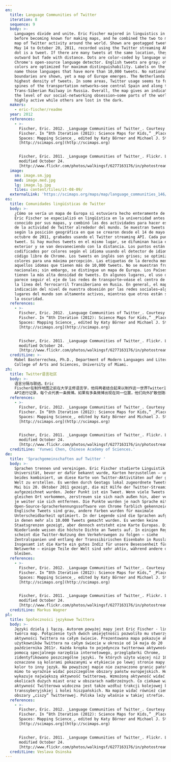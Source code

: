 ```yaml
---
en:
  title: Language Communities of Twitter
  iteration: 8
  sequence: 9
  body: >-
    Languages divide and unite. Eric Fischer majored in linguistics in college
    before becoming known for making maps, and he combined the two to make this
    map of Twitter activity around the world. Shown are geotagged tweets from
    May 14 to October 20, 2011, recorded using the Twitter streaming API. Each
    dot is a tweet. If there are many tweets at the same location, they diffuse
    outward but fade with distance. Dots are color-coded by language using
    Chrome's open-source language detector. English tweets are gray; other
    colors are optimized for maximum distinguishability. Labels on the right
    name those languages that have more than 10,000 tweets. No national
    boundaries are shown, yet a map of Europe emerges. The Netherlands has the
    highest density of tweets. In some areas, Twitter usage seems to follow the
    spines of the transportation networks—see central Spain and along the
    Trans-Siberian Railway in Russia. Overall, the map gives an indication as to
    the level of our social-networking obsession—some parts of the world are
    highly active while others are lost in the dark.
  makers:
    - eric-fischer/readme
  year: 2012
  references:
    - >-
      Fischer, Eric. 2012. _Language Communities of Twitter_. Courtesy of Eric
      Fischer. In “8th Iteration (2012): Science Maps for Kids,” _Places &
      Spaces: Mapping Science_, edited by Katy Börner and Michael J. Stamper.
      [http://scimaps.org](http://scimaps.org)


      Fischer, Eric. 2011. _Language Communities of Twitter_. Flickr. Last
      modified October 24.
      [http://www.flickr.com/photos/walkingsf/6277163176/in/photostream/](http://www.flickr.com/photos/walkingsf/6277163176/in/photostream/)
  image:
    sm: image.sm.jpg
    med: image.med.jpg
    lg: image.lg.jpg
    tiles: content/tiles/it-08-09/
  externalLink: 'https://scimaps.org/maps/map/language_communities_146/detail'
es:
  title: Comunidades lingüísticas de Twitter
  body: >-
    ¿Cómo se vería un mapa de Europa si estuviera hecho enteramente de tweets?
    Eric Fischer se especializó en lingüística en la universidad antes de ser
    conocido por sus mapas, y combinó las dos actividades para hacer este mapa
    de la actividad de Twitter alrededor del mundo. Se muestran tweets marcados
    según la posición geográfica en que se crearon desde el 14 de mayo al 20 de
    octubre de 2011, grabados usando el Twitter streaming API. Cada punto es un
    tweet. Si hay muchos tweets en el mismo lugar, se difuminan hacia el
    exterior y se van desvaneciendo con la distancia. Los puntos están
    codificados por colores según el idioma usando el detector de idioma de
    código libre de Chrome. Los tweets en inglés son grises; se optimizan otros
    colores para una máxima percepción. Las etiquetas de la derecha mencionan
    aquellos idomas que tienen más de 10,000 tweets. No se muestran fronteras
    nacionales; sin embargo, se distingue un mapa de Europa. Los Países Bajos
    tienen la más alta densidad de tweets. En algunos lugares, el uso de Twitter
    parece seguir el eje de las redes de transporte—véase el centro de España y
    la línea del ferrocarril Transiberiano en Rusia. En general, el mapa da una
    indicación del nivel de nuestra obsesión por las redes sociales—algunos
    lugares del mundo son altamente activos, mientras que otros están sumidos en
    la oscuridad.
  references:
    - >-
      Fischer, Eric. 2012. _Language Communities of Twitter_. Courtesy of Eric
      Fischer. In “8th Iteration (2012): Science Maps for Kids,” _Places &
      Spaces: Mapping Science_, edited by Katy Börner and Michael J. Stamper.
      [http://scimaps.org](http://scimaps.org)


      Fischer, Eric. 2011. _Language Communities of Twitter_. Flickr. Last
      modified October 24.
      [http://www.flickr.com/photos/walkingsf/6277163176/in/photostream/](http://www.flickr.com/photos/walkingsf/6277163176/in/photostream/)
  creditLine: >-
    Mabel Basterrechea, Ph.D., Department of Modern Languages and Literatures,
    College of Arts and Sciences, University of Miami.
zh:
  title: Twitter语言社区
  body: >-
    语言分隔与联结。Eric
    Fischer在制作地图之前在大学主修语言学，他将两者结合起来以制作这一世界Twitter活动地图。地图中展示了从2011年5月14日到10月20日的基于地理位置标签的微博，使用Twitter
    API进行记录。每个点代表一条微博。如果有多条微博出现在同一位置，他们向外扩散但随着距离消逝。点通过Chrome开源语言探测器进行着色。英文微博为灰色；其他颜色尽最大可能进行区分。右边标签代表超过拥有10,000条微博的语言。地图虽无国界，但是欧洲地图出现了。荷兰微博密度最大。在某些地区，Twitter的使用率好像跟随者交通网络路径——如西班牙中部和俄罗斯的跨西伯利亚铁轨。整体来看，地图展示了社会网络水平，世界上的一些地方非常活跃而其他则消失在黑暗中。
  references:
    - >-
      Fischer, Eric. 2012. _Language Communities of Twitter_. Courtesy of Eric
      Fischer. In “8th Iteration (2012): Science Maps for Kids,” _Places &
      Spaces: Mapping Science_, edited by Katy Börner and Michael J. Stamper.
      [http://scimaps.org](http://scimaps.org)


      Fischer, Eric. 2011. _Language Communities of Twitter_. Flickr. Last
      modified October 24.
      [http://www.flickr.com/photos/walkingsf/6277163176/in/photostream/](http://www.flickr.com/photos/walkingsf/6277163176/in/photostream/)
  creditLine: 'Yunwei Chen, Chinese Academy of Sciences.'
de:
  title: 'Sprachgemeinschaften auf Twitter '
  body: >-
    Sprachen trennen und vereinigen. Eric Fischer studierte Linguistik auf der
    Universität, bevor er dafür bekannt wurde, Karten herzustellen – und er hat
    beides kombiniert, um diese Karte von Twitter-Aktivitäten auf der ganzen
    Welt zu erstellen. Es werden durch Geotags lokal zugeordnete Tweets vom 14.
    Mai bis 20. Oktober 2011 gezeigt, die mit Hilfe der Twitter-Streaming-API
    aufgezeichnet wurden. Jeder Punkt ist ein Tweet. Wenn viele Tweets am
    gleichen Ort vorkommen, zerstreuen sie sich nach außen hin, aber verblassen,
    je weiter sie sich entfernen. Die Punkte wurden je nach Sprache mit der
    Open-Source-Spracherkennungssoftware von Chrome farblich gekennzeichnet.
    Englische Tweets sind grau, andere Farben wurden für maximale
    Unterscheidbarkeit optimiert. In der Legende sind die Sprachen aufgeführt,
    in denen mehr als 10.000 Tweets gemacht wurden. Es werden keine
    Staatsgrenzen gezeigt, aber dennoch entsteht eine Karte Europas. Die
    Niederlande weisen die höchste Dichte an Tweets auf. In einigen Regionen
    scheint die Twitter-Nutzung den Verkehrswegen zu folgen – siehe
    Zentralspanien und entlang der Transsibirischen Eisenbahn in Russland.
    Insgesamt ist die Karte ein gutes Indiz für unsere Besessenheit für soziale
    Netzwerke – einige Teile der Welt sind sehr aktiv, während andere dunkel
    bleiben.
  references:
    - >-
      Fischer, Eric. 2012. _Language Communities of Twitter_. Courtesy of Eric
      Fischer. In “8th Iteration (2012): Science Maps for Kids,” _Places &
      Spaces: Mapping Science_, edited by Katy Börner and Michael J. Stamper.
      [http://scimaps.org](http://scimaps.org)


      Fischer, Eric. 2011. _Language Communities of Twitter_. Flickr. Last
      modified October 24.
      [http://www.flickr.com/photos/walkingsf/6277163176/in/photostream/](http://www.flickr.com/photos/walkingsf/6277163176/in/photostream/)
  creditLine: Markus Wagner
pl:
  title: Społeczności językowe Twittera
  body: >-
    Języki dzielą i łączą. Autorem powyżej mapy jest Eric Fischer - lingwista i
    twórca map. Połączenie tych dwóch umiejętności pozwoliło mu stworzyć mapę
    aktywności Twittera na całym świecie. Prezentowana mapa pokazuje aktywność
    użytkowników Twittera na całym świecie w okresie od 14 maja do 20
    października 2011r. Każda kropka to pojedyncza twitterowa aktywność. Za
    pomocą specjalnego narzędzia internetowego, przeglądarki Chrome,
    zidentyfikowano poszczególne języki. Te których użyto więcej niż 10000 razy
    oznaczone są kolorami pokazanymi w etykiecie po lewej stronie mapy. Każdy
    kolor to inny język. Na powyższej mapie nie zaznaczono granic państwowych,
    mimo to wyraźnie widać poszczególne obszary państw europejskich. Holandia
    wykazuje największą aktywność twitterową. Wzmożoną aktywność widać także w
    okolicach dużych miast oraz w obszarach nadbrzeżnych. Co ciekawe wzmożona
    aktywność Twitterowa widoczna jest także wzdłuż trakcji kolejowej kolei
    transsyberyjskiej i kolei hiszpańskich. Na mapie widać również ciemne
    obszary „ciszy” Twitterowej. Polska leży właśnie w takiej strefie.
  references:
    - >-
      Fischer, Eric. 2012. _Language Communities of Twitter_. Courtesy of Eric
      Fischer. In “8th Iteration (2012): Science Maps for Kids,” _Places &
      Spaces: Mapping Science_, edited by Katy Börner and Michael J. Stamper.
      [http://scimaps.org](http://scimaps.org)


      Fischer, Eric. 2011. _Language Communities of Twitter_. Flickr. Last
      modified October 24.
      [http://www.flickr.com/photos/walkingsf/6277163176/in/photostream/](http://www.flickr.com/photos/walkingsf/6277163176/in/photostream/)
  creditLine: Veslava Osinska
---
```

